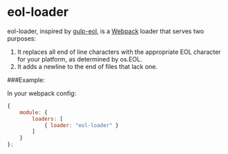 eol-loader
====================

eol-loader, inspired by [gulp-eol](https://github.com/fritx/gulp-eol), is a [Webpack](http://webpack.github.io/) loader that serves two purposes:

1. It replaces all end of line characters with the appropriate EOL character for your platform, as determined by os.EOL.
2. It adds a newline to the end of files that lack one.

###Example:

In your webpack config:

```javascript
{
    module: {
        loaders: [
            { loader: "eol-loader" }
        ]
    }
};
```